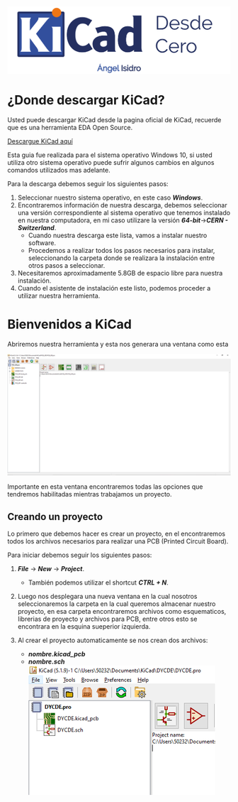 ![](/img/back.png)

# ¿Donde descargar KiCad?

Usted puede descargar KiCad desde la pagina oficial de KiCad, recuerde que es una herramienta EDA Open Source.

[Descargue KiCad aquí][KiCad_Link]

[KiCad_Link]: https://kicad.org/download/

Esta guia fue realizada para el sistema operativo Windows 10, si usted utiliza otro sistema operativo puede sufrir algunos cambios en algunos comandos utilizados mas adelante.

Para la descarga debemos seguir los siguientes pasos:

1. Seleccionar nuestro sistema operativo, en este caso ***Windows***.
2. Encontraremos información de nuestra descarga, debemos seleccionar una versión correspondiente al sistema operativo que tenemos instalado en nuestra computadora, en mi caso utilizare la versión ***64-bit***->***CERN - Switzerland***.
	- Cuando nuestra descarga este lista, vamos a instalar nuestro software.
	- Procedemos a realizar todos los pasos necesarios para instalar, seleccionando la carpeta donde se realizara la instalación entre otros pasos a seleccionar.
3. Necesitaremos aproximadamente 5.8GB de espacio libre para nuestra instalación.
4. Cuando el asistente de instalación este listo, podemos proceder a utilizar nuestra herramienta.

# Bienvenidos a KiCad

Abriremos nuestra herramienta y esta nos generara una ventana como esta

![](/img/kicadInicio.PNG)

Importante en esta ventana encontraremos todas las opciones que tendremos habilitadas mientras trabajamos un proyecto.

## Creando un proyecto

Lo primero que debemos hacer es crear un proyecto, en el encontraremos todos los archivos necesarios para realizar una PCB (Printed Circuit Board).

Para iniciar debemos seguir los siguientes pasos: 

1. ***File*** -> ***New*** -> ***Project***.
	-	También podemos utilizar el shortcut ***CTRL + N***.

2.  Luego nos desplegara una nueva ventana en la cual nosotros seleccionaremos la carpeta en la cual queremos almacenar nuestro proyecto, en esa carpeta encontraremos archivos como esquematicos, librerias de proyecto y archivos para PCB, entre otros esto se encontrara en la esquina sueperior izquierda.

3.	Al crear el proyecto automaticamente se nos crean dos archivos:
	-	***nombre.kicad_pcb***
	-	***nombre.sch***
![](/img/img1.PNG)
